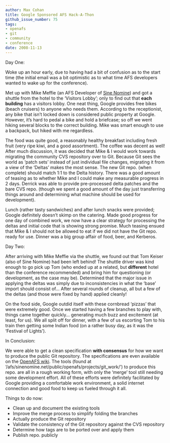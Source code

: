 ```yaml
---
author: Max Cohan
title: Google Sponsored AFS Hack-A-Thon
github_issue_number: 75
tags:
- openafs
- git
- community
- conference
date: 2008-11-13
---
```


Day One:

Woke up an hour early, due to having had a bit of confusion as to the start time (the initial email was a bit optimistic as to what time AFS developers wanted to wake up for the conference).

Met up with Mike Meffie (an AFS Developer of [Sine Nomine](https://www.sinenomine.net/)) and got a shuttle from the hotel to the ‘Visitors Lobby’; only to find out that **each building** has a visitors lobby. One neat thing, Google provides free bikes (beach cruisers) to anyone who needs them. According to the receptionist, any bike that isn’t locked down is considered public property at Google. However, it’s hard to pedal a bike and hold a briefcase; so off we went hiking several blocks to the correct building. Mike was smart enough to use a backpack, but hiked with me regardless.

The food was quite good, a reasonably healthy breakfast including fresh fruit (very ripe kiwi, and a good assortment). The coffee was decent as well! After much discussion, it was decided that Mike & I would work towards migrating the community CVS repository over to Git. Because Git sees the world as ‘patch sets’ instead of just individual file changes, migrating it from a view of the ‘Deltas’ makes the most sense. The new Git repo. (when complete) should match 1:1 to the Delta history. There was a good amount of teasing as to whether Mike and I could make any measurable progress in 2 days. Derrick was able to provide pre-processed delta patches and the bare CVS repo. (though we spent a good amount of the day just transferring things around and determining what machine should be used for development).

Lunch (rather tasty sandwiches) and after lunch snacks were provided; Google definitely doesn’t skimp on the catering. Made good progress for one day of combined work, we now have a clear strategy for processing the deltas and initial code that is showing strong promise. Much teasing ensued that Mike & I should not be allowed to eat if we did not have the Git repo. ready for use. Dinner was a big group affair of food, beer, and Kerberos.

Day Two:

After arriving with Mike Meffie via the shuttle, we found out that Tom Keiser (also of Sine Nomine) had been left behind! The shuttle driver was kind enough to go pick up Tom (who ended up at a related, but **different** hotel than the conference recommended) and bring him for questioning (or development, as the case may be). Determined that the major issue in applying the deltas was simply due to inconsistencies in what the ‘base’ import should consist of... After several rounds of cleanup, all but a few of the deltas (and those were fixed by hand) applied cleanly!

On the food side, Google outdid itself with these cornbread ‘pizzas’ that were extremely good. Once we started having a few branches to play with, things came together quickly... generating much buzz and excitement (at least, for us). We all split off for dinner, with a few of us escorting Tom to his train then getting some Indian food (on a rather busy day, as it was the ‘Festival of Lights’).

In Conclusion:

We were able to get a clean specification **with consensus** for how we want to produce the public Git repository. The specifications are even available on the [OpenAFS wiki](https://www.dementia.org/twiki/bin/view/AFSLore/OpenAFSCVSToGitConversion). The tools (found at ‘/afs/sinenomine.net/public/openafs/projects/git_work/’) to produce this repo. are all in a rough working form, with only the ‘merge’ tool still needing some development effort. All of these efforts were definitely facilitated by Google providing a comfortable work environment, a solid internet connection and good food to keep us fueled through it all.

Things to do now:

- Clean up and document the existing tools
- Improve the merge process to simplify folding the branches
- Actually produce the Git repository
- Validate the consistency of the Git repository against the CVS repository
- Determine how tags are to be ported over and apply them
- Publish repo. publicly
